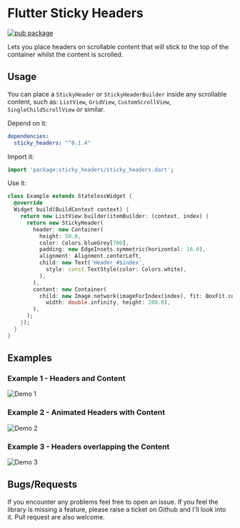 # Flutter Sticky Headers
[![pub package](https://img.shields.io/pub/v/sticky_headers.svg)](https://pub.dartlang.org/packages/sticky_headers)

Lets you place headers on scrollable content that will stick to the top of the container
whilst the content is scrolled. 

## Usage
You can place a `StickyHeader` or `StickyHeaderBuilder` 
inside any scrollable content, such as:  `ListView`, `GridView`, `CustomScrollView`, 
`SingleChildScrollView` or similar.

Depend on it:
```yaml
dependencies:
  sticky_headers: "^0.1.4"
```

Import it:
```dart
import 'package:sticky_headers/sticky_headers.dart';
```

Use it:
```dart
class Example extends StatelessWidget {
  @override
  Widget build(BuildContext context) {
    return new ListView.builder(itemBuilder: (context, index) {
      return new StickyHeader(
        header: new Container(
          height: 50.0,
          color: Colors.blueGrey[700],
          padding: new EdgeInsets.symmetric(horizontal: 16.0),
          alignment: Alignment.centerLeft,
          child: new Text('Header #$index',
            style: const TextStyle(color: Colors.white),
          ),
        ),
        content: new Container(
          child: new Image.network(imageForIndex(index), fit: BoxFit.cover,
            width: double.infinity, height: 200.0),
        ),
      );
    });
  }
}
```


## Examples

### Example 1 - Headers and Content
![Demo 1](https://github.com/slightfoot/flutter_sticky_headers/raw/gh-pages/demo1.gif)

### Example 2 - Animated Headers with Content
![Demo 2](https://github.com/slightfoot/flutter_sticky_headers/raw/gh-pages/demo2.gif)

### Example 3 - Headers overlapping the Content
![Demo 3](https://github.com/slightfoot/flutter_sticky_headers/raw/gh-pages/demo3.gif)

## Bugs/Requests
If you encounter any problems feel free to open an issue. If you feel the library is
missing a feature, please raise a ticket on Github and I'll look into it.
Pull request are also welcome.
